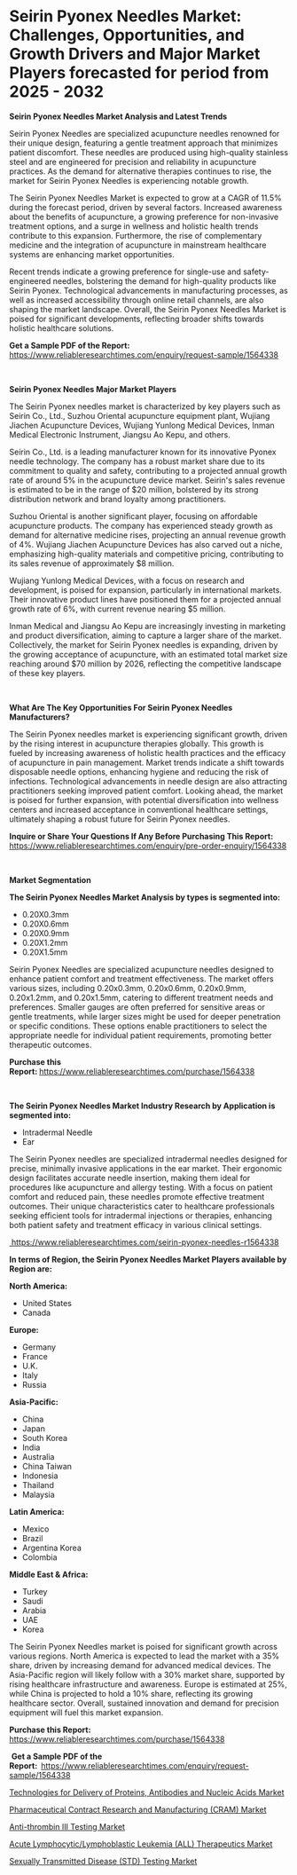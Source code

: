 <p><h1>Seirin Pyonex Needles Market: Challenges, Opportunities, and Growth Drivers and Major Market Players forecasted for period from 2025 - 2032</h1></p><p><strong>Seirin Pyonex Needles Market Analysis and Latest Trends</strong></p>
<p><p>Seirin Pyonex Needles are specialized acupuncture needles renowned for their unique design, featuring a gentle treatment approach that minimizes patient discomfort. These needles are produced using high-quality stainless steel and are engineered for precision and reliability in acupuncture practices. As the demand for alternative therapies continues to rise, the market for Seirin Pyonex Needles is experiencing notable growth.</p><p>The Seirin Pyonex Needles Market is expected to grow at a CAGR of 11.5% during the forecast period, driven by several factors. Increased awareness about the benefits of acupuncture, a growing preference for non-invasive treatment options, and a surge in wellness and holistic health trends contribute to this expansion. Furthermore, the rise of complementary medicine and the integration of acupuncture in mainstream healthcare systems are enhancing market opportunities.</p><p>Recent trends indicate a growing preference for single-use and safety-engineered needles, bolstering the demand for high-quality products like Seirin Pyonex. Technological advancements in manufacturing processes, as well as increased accessibility through online retail channels, are also shaping the market landscape. Overall, the Seirin Pyonex Needles Market is poised for significant developments, reflecting broader shifts towards holistic healthcare solutions.</p></p>
<p><strong>Get a Sample PDF of the Report:&nbsp;</strong> <a href="https://www.reliableresearchtimes.com/enquiry/request-sample/1564338?utm_campaign=2196&utm_medium=2&utm_source=Github&utm_content=ia&utm_term=03032025&utm_id=seirin-pyonex-needles">https://www.reliableresearchtimes.com/enquiry/request-sample/1564338</a></p>
<p>&nbsp;</p>
<p><strong>Seirin Pyonex Needles Major Market Players</strong></p>
<p><p>The Seirin Pyonex needles market is characterized by key players such as Seirin Co., Ltd., Suzhou Oriental acupuncture equipment plant, Wujiang Jiachen Acupuncture Devices, Wujiang Yunlong Medical Devices, Inman Medical Electronic Instrument, Jiangsu Ao Kepu, and others. </p><p>Seirin Co., Ltd. is a leading manufacturer known for its innovative Pyonex needle technology. The company has a robust market share due to its commitment to quality and safety, contributing to a projected annual growth rate of around 5% in the acupuncture device market. Seirin's sales revenue is estimated to be in the range of $20 million, bolstered by its strong distribution network and brand loyalty among practitioners.</p><p>Suzhou Oriental is another significant player, focusing on affordable acupuncture products. The company has experienced steady growth as demand for alternative medicine rises, projecting an annual revenue growth of 4%. Wujiang Jiachen Acupuncture Devices has also carved out a niche, emphasizing high-quality materials and competitive pricing, contributing to its sales revenue of approximately $8 million.</p><p>Wujiang Yunlong Medical Devices, with a focus on research and development, is poised for expansion, particularly in international markets. Their innovative product lines have positioned them for a projected annual growth rate of 6%, with current revenue nearing $5 million.</p><p>Inman Medical and Jiangsu Ao Kepu are increasingly investing in marketing and product diversification, aiming to capture a larger share of the market. Collectively, the market for Seirin Pyonex needles is expanding, driven by the growing acceptance of acupuncture, with an estimated total market size reaching around $70 million by 2026, reflecting the competitive landscape of these key players.</p></p>
<p>&nbsp;</p>
<p><strong>What Are The Key Opportunities For Seirin Pyonex Needles Manufacturers?</strong></p>
<p><p>The Seirin Pyonex needles market is experiencing significant growth, driven by the rising interest in acupuncture therapies globally. This growth is fueled by increasing awareness of holistic health practices and the efficacy of acupuncture in pain management. Market trends indicate a shift towards disposable needle options, enhancing hygiene and reducing the risk of infections. Technological advancements in needle design are also attracting practitioners seeking improved patient comfort. Looking ahead, the market is poised for further expansion, with potential diversification into wellness centers and increased acceptance in conventional healthcare settings, ultimately shaping a robust future for Seirin Pyonex needles.</p></p>
<p><strong>Inquire or Share Your Questions If Any Before Purchasing This Report:</strong> <a href="https://www.reliableresearchtimes.com/enquiry/pre-order-enquiry/1564338?utm_campaign=2196&utm_medium=2&utm_source=Github&utm_content=ia&utm_term=03032025&utm_id=seirin-pyonex-needles">https://www.reliableresearchtimes.com/enquiry/pre-order-enquiry/1564338</a></p>
<p>&nbsp;</p>
<p><strong>Market Segmentation</strong></p>
<p><strong>The Seirin Pyonex Needles Market Analysis by types is segmented into:</strong></p>
<p><ul><li>0.20X0.3mm</li><li>0.20X0.6mm</li><li>0.20X0.9mm</li><li>0.20X1.2mm</li><li>0.20X1.5mm</li></ul></p>
<p><p>Seirin Pyonex Needles are specialized acupuncture needles designed to enhance patient comfort and treatment effectiveness. The market offers various sizes, including 0.20x0.3mm, 0.20x0.6mm, 0.20x0.9mm, 0.20x1.2mm, and 0.20x1.5mm, catering to different treatment needs and preferences. Smaller gauges are often preferred for sensitive areas or gentle treatments, while larger sizes might be used for deeper penetration or specific conditions. These options enable practitioners to select the appropriate needle for individual patient requirements, promoting better therapeutic outcomes.</p></p>
<p><strong>Purchase this Report:&nbsp;</strong><a href="https://www.reliableresearchtimes.com/purchase/1564338?utm_campaign=2196&utm_medium=2&utm_source=Github&utm_content=ia&utm_term=03032025&utm_id=seirin-pyonex-needles">https://www.reliableresearchtimes.com/purchase/1564338</a></p>
<p>&nbsp;</p>
<p><strong>The Seirin Pyonex Needles Market Industry Research by Application is segmented into:</strong></p>
<p><ul><li>Intradermal Needle</li><li>Ear</li></ul></p>
<p><p>The Seirin Pyonex needles are specialized intradermal needles designed for precise, minimally invasive applications in the ear market. Their ergonomic design facilitates accurate needle insertion, making them ideal for procedures like acupuncture and allergy testing. With a focus on patient comfort and reduced pain, these needles promote effective treatment outcomes. Their unique characteristics cater to healthcare professionals seeking efficient tools for intradermal injections or therapies, enhancing both patient safety and treatment efficacy in various clinical settings.</p></p>
<p><a href="https://www.reliableresearchtimes.com/seirin-pyonex-needles-r1564338?utm_campaign=2196&utm_medium=2&utm_source=Github&utm_content=ia&utm_term=03032025&utm_id=seirin-pyonex-needles">&nbsp;https://www.reliableresearchtimes.com/seirin-pyonex-needles-r1564338</a></p>
<p><strong>In terms of Region, the Seirin Pyonex Needles Market Players available by Region are:</strong></p>
<p>
    <p> <strong> North America: </strong>
        <ul>
            <li>United States</li>
            <li>Canada</li>
        </ul>
        </p> 
    <p> <strong> Europe: </strong>
        <ul>
            <li>Germany</li>
            <li>France</li>
            <li>U.K.</li>
            <li>Italy</li>
            <li>Russia</li>
        </ul>
        </p> 
    <p> <strong> Asia-Pacific: </strong>
        <ul>
            <li>China</li>
            <li>Japan</li>
            <li>South Korea</li>
            <li>India</li>
            <li>Australia</li>
            <li>China Taiwan</li>
            <li>Indonesia</li>
            <li>Thailand</li>
            <li>Malaysia</li>
        </ul>
        </p> 
    <p> <strong> Latin America: </strong>
        <ul>
            <li>Mexico</li>
            <li>Brazil</li>
            <li>Argentina Korea</li>
            <li>Colombia</li>
        </ul>
        </p> 
    <p> <strong> Middle East & Africa: </strong>
        <ul>
            <li>Turkey</li>
            <li>Saudi</li>
            <li>Arabia</li>
            <li>UAE</li>
            <li>Korea</li>
        </ul>
    </p>
    </p>
<p><p>The Seirin Pyonex Needles market is poised for significant growth across various regions. North America is expected to lead the market with a 35% share, driven by increasing demand for advanced medical devices. The Asia-Pacific region will likely follow with a 30% market share, supported by rising healthcare infrastructure and awareness. Europe is estimated at 25%, while China is projected to hold a 10% share, reflecting its growing healthcare sector. Overall, sustained innovation and demand for precision equipment will fuel this market expansion.</p></p>
<p><strong>Purchase this Report: </strong><a href="https://www.reliableresearchtimes.com/purchase/1564338?utm_campaign=2196&utm_medium=2&utm_source=Github&utm_content=ia&utm_term=03032025&utm_id=seirin-pyonex-needles">https://www.reliableresearchtimes.com/purchase/1564338</a></p>
<p>&nbsp;<strong>Get a Sample PDF of the Report:&nbsp;&nbsp;</strong><a href="https://www.reliableresearchtimes.com/enquiry/request-sample/1564338?utm_campaign=2196&utm_medium=2&utm_source=Github&utm_content=ia&utm_term=03032025&utm_id=seirin-pyonex-needles">https://www.reliableresearchtimes.com/enquiry/request-sample/1564338</a></p>
<p><strong></strong></p>
<p><p><a href="https://github.com/doljanzwald/Market-Research-Report-List-1/blob/main/technologies-for-delivery-of-proteins-antibodies-and-nucleic-acids-market.md?utm_campaign=2196&utm_medium=2&utm_source=Github&utm_content=ia&utm_term=03032025&utm_id=seirin-pyonex-needles">Technologies for Delivery of Proteins, Antibodies and Nucleic Acids Market</a></p><p><a href="https://github.com/daleogrando/Market-Research-Report-List-1/blob/main/pharmaceutical-contract-research-and-manufacturing-cram-market.md?utm_campaign=2196&utm_medium=2&utm_source=Github&utm_content=ia&utm_term=03032025&utm_id=seirin-pyonex-needles">Pharmaceutical Contract Research and Manufacturing (CRAM) Market</a></p><p><a href="https://github.com/casimbrhelck/Market-Research-Report-List-1/blob/main/anti-thrombin-iii-testing-market.md?utm_campaign=2196&utm_medium=2&utm_source=Github&utm_content=ia&utm_term=03032025&utm_id=seirin-pyonex-needles">Anti-thrombin III Testing Market</a></p><p><a href="https://github.com/usraceby/Market-Research-Report-List-1/blob/main/acute-lymphocyticlymphoblastic-leukemia-all-therapeutics-market.md?utm_campaign=2196&utm_medium=2&utm_source=Github&utm_content=ia&utm_term=03032025&utm_id=seirin-pyonex-needles">Acute Lymphocytic/Lymphoblastic Leukemia (ALL) Therapeutics Market</a></p><p><a href="https://github.com/shamstirroc7/Market-Research-Report-List-1/blob/main/sexually-transmitted-disease-std-testing-market.md?utm_campaign=2196&utm_medium=2&utm_source=Github&utm_content=ia&utm_term=03032025&utm_id=seirin-pyonex-needles">Sexually Transmitted Disease (STD) Testing Market</a></p></p>
